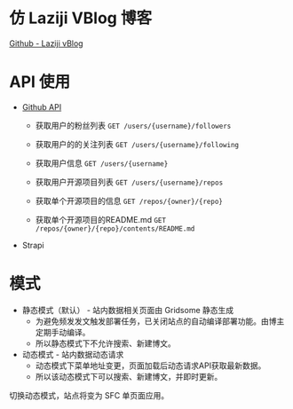 # 仿 Laziji VBlog 博客

[Github - Laziji vBlog](https://github.com/GitHub-Laziji)

# API 使用

- [Github API](https://docs.github.com/cn/rest)

  - 获取用户的粉丝列表 `GET /users/{username}/followers`
  - 获取用户的的关注列表 `GET /users/{username}/following`

  - 获取用户信息 `GET /users/{username}`

  - 获取用户开源项目列表 `GET /users/{username}/repos`

  - 获取单个开源项目的信息 `GET /repos/{owner}/{repo}`

  - 获取单个开源项目的README.md `GET /repos/{owner}/{repo}/contents/README.md`

- Strapi



# 模式

- 静态模式（默认） - 站内数据相关页面由 Gridsome 静态生成
  - 为避免频发发文触发部署任务，已关闭站点的自动编译部署功能。由博主定期手动编译。
  - 所以静态模式下不允许搜索、新建博文。
- 动态模式 - 站内数据动态请求
  - 动态模式下菜单地址变更，页面加载后动态请求API获取最新数据。
  - 所以该动态模式下可以搜索、新建博文，并即时更新。

切换动态模式，站点将变为 SFC 单页面应用。

